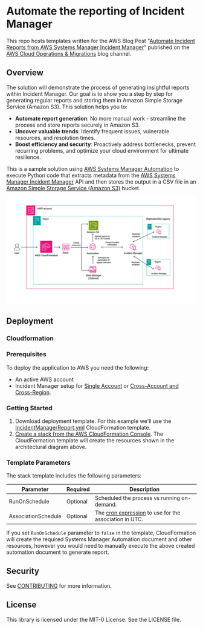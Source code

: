 # Automate the reporting of Incident Manager

This repo hosts templates written for the AWS Blog Post "[Automate Incident Reports from AWS Systems Manager Incident Manager](https://aws.amazon.com/blogs/mt/automate-incident-reports-from-aws-systems-manager-incident-manager)" published on the [AWS Cloud Operations & Migrations](https://aws.amazon.com/blogs/mt/) blog channel.

## Overview
The solution will demonstrate the process of generating insightful reports within Incident Manager. Our goal is to show you a step by step for generating regular reports and storing them in Amazon Simple Storage Service (Amazon S3). This solution helps you to:
- **Automate report generation**: No more manual work - streamline the process and store reports securely in Amazon S3.
- **Uncover valuable trends**: Identify frequent issues, vulnerable resources, and resolution times.
- **Boost efficiency and security**: Proactively address bottlenecks, prevent recurring problems, and optimize your cloud environment for ultimate resilience.

This is a sample solution using [AWS Systems Manager Automation](https://docs.aws.amazon.com/systems-manager/latest/userguide/systems-manager-automation.html) to execute Python code that extracts metadata from the [AWS Systems Manager Incident Manager](https://docs.aws.amazon.com/incident-manager/latest/userguide/what-is-incident-manager.html) API and then stores the output in a CSV file in an [Amazon Simple Storage Service (Amazon S3)](https://aws.amazon.com/s3/) bucket.

![Architectural Diagram](/Images/ArchitecturalDiagram.png)


## Deployment
### Cloudformation
### Prerequisites
To deploy the application to AWS you need the following:
* An active AWS account
* Incident Manager setup for [Single Account](https://docs.aws.amazon.com/incident-manager/latest/userguide/getting-started.html) or [Cross-Account and Cross-Region](https://docs.aws.amazon.com/incident-manager/latest/userguide/incident-manager-cross-account-cross-region.html).



### Getting Started
1. Download deployment template. For this example we'll use the [IncidentManagerReport.yml](/Templates/CloudFormation/IncidentManagerReport.yml) CloudFormation template.
2. [Create a stack from the AWS CloudFormation Console](https://docs.aws.amazon.com/AWSCloudFormation/latest/UserGuide/cfn-console-create-stack.html).  The CloudFormation template will create the resources shown in the architectural diagram above.

### Template Parameters
The stack template includes the following parameters:

| Parameter | Required | Description |
| --- | --- | --- |
| RunOnSchedule | Optional | Scheduled the process vs running on-demand. |
| AssociationSchedule | Optional | The [cron expression](https://docs.aws.amazon.com/systems-manager/latest/userguide/reference-cron-and-rate-expressions.html#reference-cron-and-rate-expressions-association) to use for the association in UTC. |

If you set `RunOnSchedule` parameter to `false` in the template, CloudFormation will create the required Systems Manager Automation document and other resources, however you would need to manually execute the above created automation document to generate report.

## Security

See [CONTRIBUTING](CONTRIBUTING.md#security-issue-notifications) for more information.

## License

This library is licensed under the MIT-0 License. See the LICENSE file.
